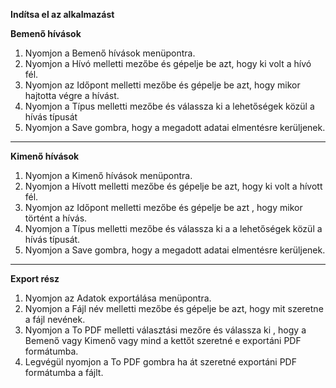 **Indítsa el az alkalmazást** 

**Bemenő hívások**
1. Nyomjon a Bemenő hívások menüpontra.
2. Nyomjon a Hívó melletti mezőbe és gépelje be azt, hogy ki volt a hívó fél.
3. Nyomjon az Időpont melletti mezőbe és gépelje be azt, hogy mikor hajtotta végre a hívást.
4. Nyomjon a Típus melletti mezőbe és válassza ki a lehetőségek közül a hívás típusát
5. Nyomjon a Save gombra, hogy a megadott adatai elmentésre kerüljenek.

****
**Kimenő hívások**
1. Nyomjon a Kimenő hívások menüpontra.
2. Nyomjon a Hívott melletti mezőbe és gépelje be azt, hogy ki volt a hívott fél.
3. Nyomjon az Időpont melletti mezőbe és gépelje be azt , hogy mikor történt a hívás.
4. Nyomjon a Típus melletti mezőbe és válassza ki a a lehetőségek közül a hívás típusát.
5. Nyomjon a Save gombra, hogy a megadott adatai elmentésre kerüljenek.

****
**Export rész**

1. Nyomjon az Adatok exportálása menüpontra.
2. Nyomjon a Fájl név melletti mezőbe és gépelje be azt, hogy mit szeretne a fájl nevének. 
3. Nyomjon a To PDF melletti választási mezőre és válassza ki , hogy a Bemenő vagy Kimenő vagy mind a kettőt szeretné e exportáni PDF formátumba.
4. Legvégül nyomjon a To PDF gombra ha át szeretné exportáni PDF formátumba a fájlt. 
